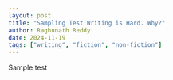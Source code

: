 ```yaml
---
layout: post
title: "Sampling Test Writing is Hard. Why?"
author: Raghunath Reddy
date: 2024-11-19
tags: ["writing", "fiction", "non-fiction"]
---
```


Sample test